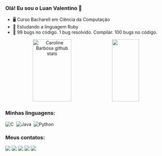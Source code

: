 ### Olá! Eu sou o Luan Valentino 🐧
- 🖥️ Curso Bacharell em Ciência da Computação
- 📖 Estudando a linguagem Ruby
- 🤡 99 bugs no código. 1 bug resolvido. Compilar. 100 bugs no código.

<div align="center">  
  <img width="49%" height="195px" src="https://github-readme-stats-sigma-five.vercel.app/api?username=LuanValentinoS&show_icons=true&count_private=true&hide_border=true&title_color=4169E1&icon_color=4169E1&text_color=4169E1&bg_color=0d1117" alt="Caroline Barbosa github stats" /> 
  <img width="41%" height="195px" src="https://github-readme-stats-sigma-five.vercel.app/api/top-langs/?username=LuanValentinoS&layout=compact&hide_border=true&title_color=4169E1&text_color=4169E1&bg_color=0d1117" />
</div>


### Minhas linguagens:
  
![C](https://img.shields.io/badge/C-00599C?style=for-the-badge&logo=c&logoColor=white)&nbsp;
![Java](https://img.shields.io/badge/Java-ED8B00?style=for-the-badge&logo=java&logoColor=white)&nbsp;
![Python](https://img.shields.io/badge/Python-3776AB?style=for-the-badge&logo=python&logoColor=white)&nbsp;


### Meus contatos:

<div> 
  
  <a href="https://www.instagram.com/luanvalentino_50/" target="_blank"><img src="https://img.shields.io/badge/-Instagram-%23E4405F?style=for-the-badge&logo=instagram&logoColor=white" target="_blank"></a>
 	<a href="https://www.twitch.tv/nunupetista" target="_blank"><img src="https://img.shields.io/badge/Twitch-9146FF?style=for-the-badge&logo=twitch&logoColor=white" target="_blank"></a>
 <a href="https://discord.gg/jogos" target="_blank"><img src="https://img.shields.io/badge/Discord-7289DA?style=for-the-badge&logo=discord&logoColor=white" target="_blank"></a> 
  <a href = "mailto:luanvalentino@gmail.com"><img src="https://img.shields.io/badge/-Gmail-%23333?style=for-the-badge&logo=gmail&logoColor=white" target="_blank"></a>
  <a href="https://www.linkedin.com/in/luan-valentino-97173423b/" target="_blank"><img src="https://img.shields.io/badge/-LinkedIn-%230077B5?style=for-the-badge&logo=linkedin&logoColor=white" target="_blank"></a> 
  
</div>
